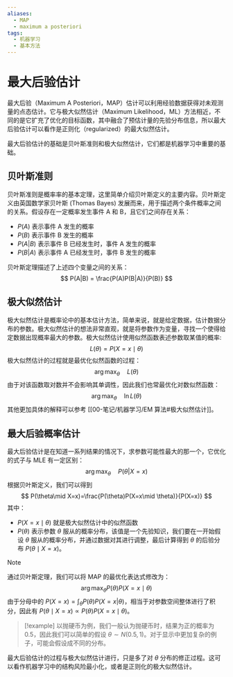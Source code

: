 ```yaml
---
aliases:
  - MAP
  - maximum a posteriori
tags:
  - 机器学习
  - 基本方法
---
```


# 最大后验估计

最大后验（Maximum A Posteriori，MAP）估计可以利用经验数据获得对未观测量的点态估计。它与极大似然估计（Maximum Likelihood，ML）方法相近，不同的是它扩充了优化的目标函数，其中融合了预估计量的先验分布信息，所以最大后验估计可以看作是正则化（regularized）的最大似然估计。

最大后验估计的基础是贝叶斯准则和极大似然估计，它们都是机器学习中重要的基础。

## 贝叶斯准则

贝叶斯准则是概率率的基本定理，这里简单介绍贝叶斯定义的主要内容。贝叶斯定义由英国数学家贝叶斯 (Thomas Bayes) 发展而来，用于描述两个条件概率之间的关系。假设存在一定概率发生事件 A 和 B，且它们之间存在关系：
- $P(A)$ 表示事件 A 发生的概率
- $P(B)$ 表示事件 B 发生的概率
- $P(A|B)$ 表示事件 B 已经发生时，事件 A 发生的概率
- $P(B|A)$ 表示事件 A 已经发生时，事件 B 发生的概率

贝叶斯定理描述了上述四个变量之间的关系：
$$
P(A|B) = \frac{P(A)P(B|A)}{P(B)}
$$

## 极大似然估计

极大似然估计是概率论中的基本估计方法，简单来说，就是给定数据，估计数据分布的参数。极大似然估计的想法非常直观，就是将参数作为变量，寻找一个使得给定数据出现概率最大的参数。极大似然估计使用似然函数表述参数取某值的概率:
$$
L(\theta) = P(X=x\mid \theta)
$$
极大似然估计的过程就是最优化似然函数的过程：
$$
\arg\max_\theta\quad L(\theta)
$$
由于对该函数取对数并不会影响其单调性，因此我们也常最优化对数似然函数：
$$
\arg\max_\theta \quad \ln L(\theta)
$$
其他更加具体的解释可以参考 [[00-笔记/机器学习/EM 算法#极大似然估计]]。

## 最大后验概率估计

最大后验估计是在知道一系列结果的情况下，求参数可能性最大的那一个，它优化的式子与 MLE 有一定区别：
$$
\arg\max_\theta \quad P(\theta|X=x)
$$
根据贝叶斯定义，我们可以得到
$$
P(\theta\mid X=x)=\frac{P(\theta)P(X=x\mid \theta)}{P(X=x)}
$$
其中：
- $P(X=x\mid \theta)$ 就是极大似然估计中的似然函数
- $P(\theta)$ 表示参数 $\theta$ 服从的概率分布，该值是一个先验知识，我们要在一开始假设 $\theta$ 服从的概率分布，并通过数据对其进行调整，最后计算得到 $\theta$ 的后验分布 $P(\theta\mid X=x)$。

> [!note]
> 通过贝叶斯定理，我们可以将 MAP 的最优化表达式修改为：
> $$
\arg\max_\theta P(\theta)P(X=x\mid\theta)
> $$
> 由于分母中的 $P(X=x)=\int_\theta P(\theta)P(X=x|\theta)$，相当于对参数空间整体进行了积分，因此有 $P(\theta\mid X=x)\propto P(\theta)P(X=x\mid\theta)$。

> [!example]
> 以抛硬币为例，我们一般认为抛硬币时，结果为正的概率为 0.5，因此我们可以简单的假设 $\theta\sim N (0.5, 1)$。对于显示中更加复杂的例子，可能会假设成不同的分布。

最大后验估计的过程与极大似然估计进行，只是多了对 $\theta$ 分布的修正过程。这可以看作机器学习中的结构风险最小化，或者是正则化的极大似然估计。
